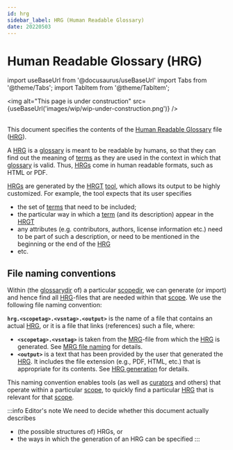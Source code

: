 ```yaml
---
id: hrg
sidebar_label: HRG (Human Readable Glossary)
date: 20220503
---
```


# Human Readable Glossary (HRG)

import useBaseUrl from '@docusaurus/useBaseUrl'
import Tabs from '@theme/Tabs';
import TabItem from '@theme/TabItem';

<img
  alt="This page is under construction"
  src={useBaseUrl('images/wip/wip-under-construction.png')}
/><br/><br/>

This document specifies the contents of the [Human Readable Glossary](hrg@) file ([HRG](@)).

A [HRG](@) is a [glossary](@) is meant to be readable by humans, so that they can find out the meaning of [terms](@) as they are used in the context in which that [glossary](@) is valid. Thus, [HRGs](@) come in human readable formats, such as HTML or PDF.

[HRGs](@) are generated by the [HRGT](@) [tool](/docs/specs/tools/hrgt), which allows its output to be highly customized. For example, the tool expects that its user specifies

- the set of [terms](@) that need to be included;
- the particular way in which a [term](@) (and its description) appear in the [HRGT](@) 
- any attributes (e.g. contributors, authors, license information etc.) need to be part of such a description, or need to be mentioned in the beginning or the end of the [HRG](@)
- etc.

## File naming conventions

Within (the [glossarydir](@) of) a particular [scopedir](@), we can generate (or import) and hence find all [HRG](@)-files that are needed within that [scope](@). We use the following file naming convention:

**`hrg.<scopetag>.<vsntag>.<output>`** is the name of a file that contains an actual [HRG](@), or it is a file that links (references) such a file, where:
  - **`<scopetag>.<vsntag>`** is taken from the [MRG](@)-file from which the [HRG](@) is generated. See [MRG file naming](/docs/specs/files/mrg#file-naming-conventions) for details.
  - **`<output>`** is a text that has been provided by the user that generated the [HRG](@). It includes the file extension (e.g., PDF, HTML, etc.) that is appropriate for its contents. See [HRG generation](/docs/specs/tools/hrgt#calling-the-tool) for details.

This naming convention enables tools (as well as [curators](@) and others) that operate within a particular [scope](@), to quickly find a particular [HRG](@) that is relevant for that [scope](@).

:::info Editor's note
We need to decide whether this document actually describes 

- (the possible structures of) HRGs, or
- the ways in which the generation of an HRG can be specified
:::

